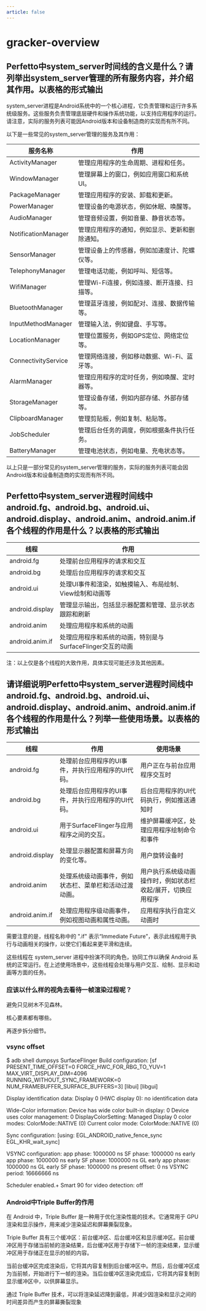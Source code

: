 ```yaml
---
article: false
---
```


# gracker-overview

## Perfetto中system\_server时间线的含义是什么？请列举出system\_server管理的所有服务内容，并介绍其作用。以表格的形式输出

system\_server进程是Android系统中的一个核心进程，它负责管理和运行许多系统级服务。这些服务负责管理底层硬件和操作系统功能，以支持应用程序的运行。请注意，实际的服务列表可能因Android版本和设备制造商的实现而有所不同。

以下是一些常见的system\_server管理的服务及其作用：

| 服务名称 | 作用 |
| --- | --- |
| ActivityManager | 管理应用程序的生命周期、进程和任务。 |
| WindowManager | 管理屏幕上的窗口，例如应用窗口和系统UI。 |
| PackageManager | 管理应用程序的安装、卸载和更新。 |
| PowerManager | 管理设备的电源状态，例如休眠、唤醒等。 |
| AudioManager | 管理音频设置，例如音量、静音状态等。 |
| NotificationManager | 管理应用程序的通知，例如显示、更新和删除通知。 |
| SensorManager | 管理设备上的传感器，例如加速度计、陀螺仪等。 |
| TelephonyManager | 管理电话功能，例如呼叫、短信等。 |
| WifiManager | 管理Wi-Fi连接，例如连接、断开连接、扫描等。 |
| BluetoothManager | 管理蓝牙连接，例如配对、连接、数据传输等。 |
| InputMethodManager | 管理输入法，例如键盘、手写等。 |
| LocationManager | 管理位置服务，例如GPS定位、网络定位等。 |
| ConnectivityService | 管理网络连接，例如移动数据、Wi-Fi、蓝牙等。 |
| AlarmManager | 管理应用程序的定时任务，例如唤醒、定时器等。 |
| StorageManager | 管理设备存储，例如内部存储、外部存储等。 |
| ClipboardManager | 管理剪贴板，例如复制、粘贴等。 |
| JobScheduler | 管理后台任务的调度，例如根据条件执行任务。 |
| BatteryManager | 管理电池状态，例如电量、充电状态等。 |

以上只是一部分常见的system\_server管理的服务，实际的服务列表可能会因Android版本和设备制造商的实现而有所不同。

## Perfetto中system\_server进程时间线中android.fg、android.bg、android.ui、android.display、android.anim、android.anim.if各个线程的作用是什么？以表格的形式输出

| 线程 | 作用 |
| --- | --- |
| android.fg | 处理前台应用程序的请求和交互 |
| android.bg | 处理后台应用程序的请求和交互 |
| android.ui | 处理UI事件和渲染，如触摸输入、布局绘制、View绘制和动画等 |
| android.display | 管理显示输出，包括显示器配置和管理、显示状态跟踪和刷新 |
| android.anim | 处理应用程序和系统的动画 |
| android.anim.if | 处理应用程序和系统的动画，特别是与SurfaceFlinger交互的动画 |

注：以上仅是各个线程的大致作用，具体实现可能还涉及其他因素。

## 请详细说明Perfetto中system\_server进程时间线中android.fg、android.bg、android.ui、android.display、android.anim、android.anim.if各个线程的作用是什么？列举一些使用场景。以表格的形式输出

| 线程 | 作用 | 使用场景 |
| --- | --- | --- |
| android.fg | 处理前台应用程序的UI事件，并执行应用程序的UI代码。 | 用户正在与前台应用程序交互时 |
| android.bg | 处理后台应用程序的UI事件，并执行应用程序的UI代码。 | 后台应用程序的UI代码执行，例如推送通知时 |
| android.ui | 用于SurfaceFlinger与应用程序之间的交互。 | 维护屏幕缓冲区，处理应用程序绘制命令和事件 |
| android.display | 处理显示器配置和屏幕方向的变化等。 | 用户旋转设备时 |
| android.anim | 处理系统级动画事件，例如状态栏、菜单栏和活动过渡动画。 | 用户执行系统级动画操作时，例如状态栏收起/展开，切换应用程序 |
| android.anim.if | 处理应用程序级动画事件，例如视图动画和属性动画。 | 应用程序执行自定义动画时 |

需要注意的是，线程名称中的 ".if" 表示“Immediate Future”，表示此线程用于执行与动画相关的操作，以使它们看起来更平滑和连续。

这些线程在 system\_server 进程中扮演不同的角色，协同工作以确保 Android 系统的正常运行。在上述使用场景中，这些线程会处理与用户交互、绘制、显示和动画等方面的任务。

### 应该以什么样的视角去看待一帧渲染过程呢？

避免只见树木不见森林。

核心要素都有哪些。

再逐步拆分细节。

### vsync offset

$ adb shell dumpsys SurfaceFlinger
Build configuration: [sf PRESENT_TIME_OFFSET=0 FORCE_HWC_FOR_RBG_TO_YUV=1 MAX_VIRT_DISPLAY_DIM=4096 RUNNING_WITHOUT_SYNC_FRAMEWORK=0 NUM_FRAMEBUFFER_SURFACE_BUFFERS=3] [libui] [libgui]

Display identification data:
Display 0 (HWC display 0): no identification data

Wide-Color information:
Device has wide color built-in display: 0
Device uses color management: 0
DisplayColorSetting: Managed
Display 0 color modes:
    ColorMode::NATIVE (0)
    Current color mode: ColorMode::NATIVE (0)

Sync configuration: [using: EGL_ANDROID_native_fence_sync EGL_KHR_wait_sync]

VSYNC configuration:
         app phase:   1000000 ns          SF phase:   1000000 ns
   early app phase:   1000000 ns    early SF phase:   1000000 ns
GL early app phase:   1000000 ns GL early SF phase:   1000000 ns
    present offset:         0 ns      VSYNC period:  16666666 ns

Scheduler enabled.+  Smart 90 for video detection: off

### Android中Triple Buffer的作用

在 Android 中，Triple Buffer 是一种用于优化渲染性能的技术。它通常用于 GPU 渲染和显示操作，用来减少渲染延迟和屏幕撕裂现象。

Triple Buffer 具有三个缓冲区：前台缓冲区、后台缓冲区和显示缓冲区。前台缓冲区用于存储当前帧的渲染结果，后台缓冲区用于存储下一帧的渲染结果，显示缓冲区用于存储正在显示的帧的内容。

当前台缓冲区完成渲染后，它将其内容复制到后台缓冲区中。然后，后台缓冲区成为当前帧，开始进行下一帧的渲染。当后台缓冲区渲染完成后，它将其内容复制到显示缓冲区中，以供屏幕显示。

通过 Triple Buffer 技术，可以将渲染延迟降到最低，并减少因渲染和显示之间的时间差异而产生的屏幕撕裂现象
